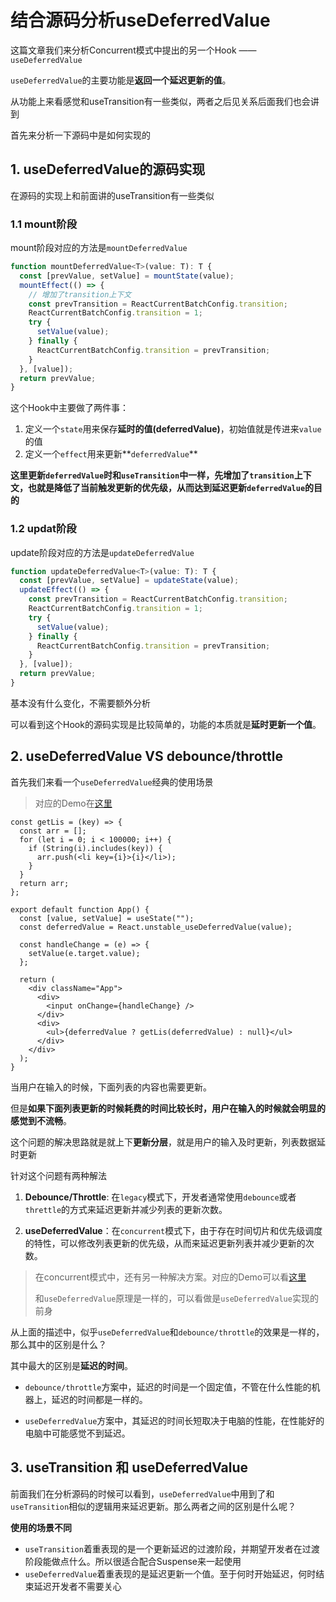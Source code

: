 # 结合源码分析useDeferredValue

这篇文章我们来分析Concurrent模式中提出的另一个Hook —— `useDeferredValue`

`useDeferredValue`的主要功能是**返回一个延迟更新的值**。

从功能上来看感觉和useTransition有一些类似，两者之后见关系后面我们也会讲到

首先来分析一下源码中是如何实现的



## 1. useDeferredValue的源码实现

在源码的实现上和前面讲的useTransition有一些类似

### 1.1 mount阶段

mount阶段对应的方法是`mountDeferredValue`

```js
function mountDeferredValue<T>(value: T): T {
  const [prevValue, setValue] = mountState(value);
  mountEffect(() => {
    // 增加了transition上下文
    const prevTransition = ReactCurrentBatchConfig.transition;
    ReactCurrentBatchConfig.transition = 1;
    try {
      setValue(value);
    } finally {
      ReactCurrentBatchConfig.transition = prevTransition;
    }
  }, [value]);
  return prevValue;
}
```

这个Hook中主要做了两件事：

1. 定义一个`state`用来保存**延时的值(deferredValue)**，初始值就是传进来`value`的值
2. 定义一个`effect`用来更新**`deferredValue`**

**这里更新`deferredValue`时和`useTransition`中一样，先增加了`transition`上下文，也就是降低了当前触发更新的优先级，从而达到延迟更新`deferredValue`的目的**



### 1.2 updat阶段

update阶段对应的方法是`updateDeferredValue`

```js
function updateDeferredValue<T>(value: T): T {
  const [prevValue, setValue] = updateState(value);
  updateEffect(() => {
    const prevTransition = ReactCurrentBatchConfig.transition;
    ReactCurrentBatchConfig.transition = 1;
    try {
      setValue(value);
    } finally {
      ReactCurrentBatchConfig.transition = prevTransition;
    }
  }, [value]);
  return prevValue;
}
```

基本没有什么变化，不需要额外分析



可以看到这个Hook的源码实现是比较简单的，功能的本质就是**延时更新一个值**。



## 2. useDeferredValue VS debounce/throttle

首先我们来看一个`useDeferredValue`经典的使用场景

> 对应的Demo在[这里](https://codesandbox.io/s/usedeferredvalue-4m6ph?file=/src/App.js)

```react
const getLis = (key) => {
  const arr = [];
  for (let i = 0; i < 100000; i++) {
    if (String(i).includes(key)) {
      arr.push(<li key={i}>{i}</li>);
    }
  }
  return arr;
};

export default function App() {
  const [value, setValue] = useState("");
  const deferredValue = React.unstable_useDeferredValue(value);

  const handleChange = (e) => {
    setValue(e.target.value);
  };

  return (
    <div className="App">
      <div>
        <input onChange={handleChange} />
      </div>
      <div>
        <ul>{deferredValue ? getLis(deferredValue) : null}</ul>
      </div>
    </div>
  );
}
```

当用户在输入的时候，下面列表的内容也需要更新。

但是**如果下面列表更新的时候耗费的时间比较长时，用户在输入的时候就会明显的感觉到不流畅**。

这个问题的解决思路就是就上下**更新分层**，就是用户的输入及时更新，列表数据延时更新

针对这个问题有两种解法

1. **Debounce/Throttle**: 在`legacy`模式下，开发者通常使用`debounce`或者`threttle`的方式来延迟更新并减少列表的更新次数。

2. **useDeferredValue**：在`concurrent`模式下，由于存在时间切片和优先级调度的特性，可以修改列表更新的优先级，从而来延迟更新列表并减少更新的次数。

   

> 在concurrent模式中，还有另一种解决方案。对应的Demo可以看[这里](https://github.com/careyke/hello-react-code/blob/master/src/useDeferredValue/ConcurrentListNotUseDeferredValue.tsx)
>
> 和`useDeferredValue`原理是一样的，可以看做是`useDeferredValue`实现的前身



从上面的描述中，似乎`useDeferredValue`和`debounce/throttle`的效果是一样的，那么其中的区别是什么？

其中最大的区别是**延迟的时间**。

- `debounce/throttle`方案中，延迟的时间是一个固定值，不管在什么性能的机器上，延迟的时间都是一样的。

- `useDeferredValue`方案中，其延迟的时间长短取决于电脑的性能，在性能好的电脑中可能感觉不到延迟。



## 3. useTransition 和 useDeferredValue

前面我们在分析源码的时候可以看到，`useDeferredValue`中用到了和`useTransition`相似的逻辑用来延迟更新。那么两者之间的区别是什么呢？

**使用的场景不同**

- `useTransition`着重表现的是一个更新延迟的过渡阶段，并期望开发者在过渡阶段能做点什么。所以很适合配合Suspense来一起使用
- `useDeferredValue`着重表现的是延迟更新一个值。至于何时开始延迟，何时结束延迟开发者不需要关心


